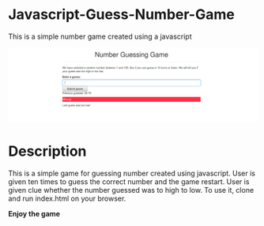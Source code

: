# Javascript-Guess-Number-Game
This is a simple number game created using a javascript
<p align="center"><img src="https://github.com/henrymbuguak/Javascript-Guess-Number-Game/blob/master/guessnumber.png"></p>

# Description 

This is a simple game for guessing number created using javascript. User is given ten times to guess the correct number and the game restart. User is given clue whether the number guessed was to high to low. To use it, clone and run index.html on your browser. 

<p text-align="center"><b>Enjoy the game</b></p>
